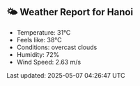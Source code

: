 <!-- WEATHER-START -->
## 🌤 Weather Report for Hanoi

- Temperature: 31°C
- Feels like: 38°C
- Conditions: overcast clouds
- Humidity: 72%
- Wind Speed: 2.63 m/s

Last updated: 2025-05-07 04:26:47 UTC
<!-- WEATHER-END -->
